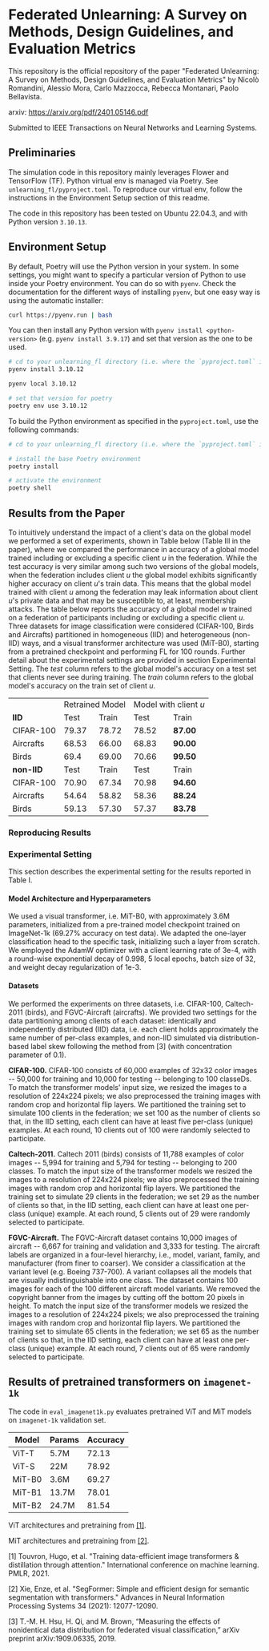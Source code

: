 # Federated Unlearning: A Survey on Methods, Design Guidelines, and Evaluation Metrics
This repository is the official repository of the paper 
"Federated Unlearning: A Survey on Methods, Design Guidelines, and Evaluation Metrics"
by Nicolò Romandini, Alessio Mora, Carlo Mazzocca, Rebecca Montanari, Paolo Bellavista.

arxiv: https://arxiv.org/pdf/2401.05146.pdf


Submitted to IEEE Transactions on Neural Networks and Learning Systems.

## Preliminaries
The simulation code in this repository mainly leverages Flower 
and TensorFlow (TF). Python virtual env is managed via Poetry.
See `unlearning_fl/pyproject.toml`. To reproduce our virtual env,
follow the instructions in the Environment Setup section of this readme.


The code in this repository has been tested on Ubuntu 22.04.3,
and with Python version `3.10.13`.



## Environment Setup
By default, Poetry will use the Python version in your system. 
In some settings, you might want to specify a particular version of Python 
to use inside your Poetry environment. You can do so with `pyenv`. 
Check the documentation for the different ways of installing `pyenv`,
but one easy way is using the automatic installer:

```bash
curl https://pyenv.run | bash
```
You can then install any Python version with `pyenv install <python-version>`
(e.g. `pyenv install 3.9.17`) and set that version as the one to be used. 
```bash
# cd to your unlearning_fl directory (i.e. where the `pyproject.toml` is)
pyenv install 3.10.12

pyenv local 3.10.12

# set that version for poetry
poetry env use 3.10.12
```
To build the Python environment as specified in the `pyproject.toml`, use the following commands:
```bash
# cd to your unlearning_fl directory (i.e. where the `pyproject.toml` is)

# install the base Poetry environment
poetry install

# activate the environment
poetry shell
```

## Results from the Paper
To intuitively understand the impact of a client's data on the global model
we performed a set of experiments, shown in Table below (Table III in the paper),
where we compared the performance in accuracy of a global model trained including 
or excluding a specific client $u$ in the federation. While the test accuracy is 
very similar among such two versions of the global models, when the federation
includes client *u* the global model exhibits significantly higher accuracy on 
client *u*'s train data. This means that the global model trained with client 
$u$ among the federation may leak information about client *u*'s private data 
and that may be susceptible to, at least, membership attacks. 
The table below reports the accuracy of a global model
*w* trained on a federation of participants including or excluding a specific
client *u*. Three datasets for image classification were considered 
(CIFAR-100, Birds and Aircrafts) partitioned in homogeneous (IID) and 
heterogeneous (non-IID) ways, and a visual transformer architecture
was used (MiT-B0), starting from a pretrained
checkpoint and performing FL for 100 rounds. Further detail about the 
experimental settings are provided in section Experimental Setting.
The *test* column refers to the global model's accuracy on a test 
set that clients never see during training. The *train* column refers 
to the global model's accuracy on the train set of client *u*.

<table>
  <tr>
    <td></td>
    <td style="text-align: center", colspan="2">Retrained Model</td>
    <td style="text-align: center", colspan="2">Model with client <i>u</i> </td>
  </tr>
  <tr>
    <td> <b> IID </b></td>
    <td> Test </td>
    <td> Train </td>
    <td> Test </td>
    <td> Train </td>
  </tr>
  <tr>
    <td> CIFAR-100 </td>
    <td> 79.37 </td>
    <td> 78.72 </td>
    <td> 78.52 </td>
    <td> <b>87.00</b></td>
  </tr>
<tr>
    <td> Aircrafts </td>
    <td> 68.53 </td>
    <td> 66.00 </td>
    <td> 68.83 </td>
    <td> <b>90.00</b> </td>
  </tr>
  <tr>
    <td> Birds </td>
    <td> 69.4 </td>
    <td> 69.00 </td>
    <td> 70.66 </td>
    <td> <b>99.50</b> </td>
  </tr>
  <tr>
    <td> <b> non-IID </b></td>
    <td> Test </td>
    <td> Train </td>
    <td> Test </td>
    <td> Train </td>
  </tr>
  <tr>
    <td> CIFAR-100 </td>
    <td> 70.90 </td>
    <td> 67.34 </td>
    <td> 70.98 </td>
    <td> <b>94.60</b></td>
  </tr>
<tr>
    <td> Aircrafts </td>
    <td> 54.64 </td>
    <td> 58.82 </td>
    <td> 58.36 </td>
    <td> <b>88.24</b> </td>
  </tr>
  <tr>
    <td> Birds </td>
    <td> 59.13 </td>
    <td> 57.30 </td>
    <td> 57.37 </td>
    <td> <b>83.78</b> </td>
  </tr>
</table>

### Reproducing Results

### Experimental Setting
This section describes the experimental setting for the results reported 
in Table I.

#### Model Architecture and Hyperparameters
We used a visual transformer, i.e. MiT-B0, 
with approximately 3.6M parameters, initialized from a pre-trained 
model checkpoint trained on ImageNet-1k (69.27\% accuracy on test data).
We adapted the one-layer classification head to the specific task, 
initializing such a layer from scratch. We employed the AdamW optimizer 
with a client learning rate of 3e-4, with a round-wise exponential
decay of 0.998, 5 local epochs, batch size of 32, and weight decay 
regularization of 1e-3.

#### Datasets
We performed the experiments on three datasets, i.e. CIFAR-100, 
Caltech-2011 (birds), and FGVC-Aircraft (aircrafts). We provided two settings for the 
data partitioning among clients of each dataset:
identically and independently distributed (IID) data, 
i.e. each client holds approximately the same number of per-class examples, and
non-IID simulated via distribution-based label skew following
the method from [3] (with concentration parameter of 0.1).

**CIFAR-100.** CIFAR-100 consists of 60,000 examples of 32x32 color images 
-- 50,000 for training and 10,000 for testing -- belonging to 100 classeDs. 
To match the transformer models' input size, we resized the images to a 
resolution of 224x224 pixels; we also preprocessed the training images with
random crop and horizontal flip layers. We partitioned the training set to 
simulate 100 clients in the federation; we set 100 as the number of clients 
so that, in the IID setting, each client can have at least five per-class 
(unique) examples. At each round, 10 clients out of 100 were randomly 
selected to participate.

**Caltech-2011.** Caltech 2011 (birds) consists of 11,788 examples
of color images -- 5,994 for training and 5,794 for testing -- belonging
to 200 classes. To match the input size of the transformer models we resized 
the images to a resolution of 224x224 pixels; we also preprocessed the training
images with random crop and horizontal flip layers. We partitioned the training set to simulate 29 clients
in the federation; we set 29 as the number of clients so that, 
in the IID setting, each client can have at least one per-class (unique) example.
At each round, 5 clients out of 29 were randomly selected to participate.


**FGVC-Aircraft.** The FGVC-Aircraft dataset contains 10,000
images of aircraft -- 6,667 for training and validation and 3,333 for testing. 
The aircraft labels are organized in a four-level hierarchy, i.e., model, variant,
family, and manufacturer (from finer to coarser). We consider a classification 
at the variant level (e.g. Boeing 737-700). A variant collapses all the models
that are visually indistinguishable into one class. The dataset contains 100
images for each of the 100 different aircraft model variants. We removed the 
copyright banner from the images by cutting off the bottom 20 pixels in height. 
To match the input size of the transformer models we resized the images to a 
resolution of 224x224 pixels; we also preprocessed the training images with 
random crop and horizontal flip layers. We partitioned the training set to simulate 
65 clients in the federation; we set 65 as the number of clients so 
that, in the IID setting, each client can have at least one per-class
(unique) example. At each round, 7 clients out of 65 were randomly
selected to participate.


## Results of pretrained transformers on `imagenet-1k`
The code in `eval_imagenet1k.py` evaluates pretrained ViT and MiT models 
on `imagenet-1k` validation set.


| Model | Params | Accuracy | 
| ------------- | ------------- | ------------- |
| ViT-T | 5.7M | 72.13 |
| ViT-S | 22M | 78.92 |
| MiT-B0 | 3.6M | 69.27 |
| MiT-B1 | 13.7M | 78.01 |
| MiT-B2 | 24.7M | 81.54 |

ViT architectures and pretraining from [[1]](https://arxiv.org/abs/2012.12877).

MiT architectures and pretraining from [[2]](https://arxiv.org/abs/2105.15203).

[1] Touvron, Hugo, et al. "Training data-efficient image transformers & distillation through attention." 
International conference on machine learning. PMLR, 2021.

[2] Xie, Enze, et al. "SegFormer: Simple and efficient design for semantic segmentation with transformers." 
Advances in Neural Information Processing Systems 34 (2021): 12077-12090.

[3] T.-M. H. Hsu, H. Qi, and M. Brown, “Measuring the effects of nonidentical data distribution for federated visual classification,” arXiv
preprint arXiv:1909.06335, 2019.